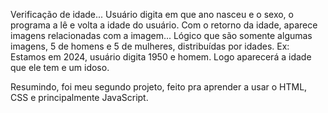 Verificação de idade...
Usuário digita em que ano nasceu e o sexo, o programa a lê e volta a idade do usuário.
Com o retorno da idade, aparece imagens relacionadas com a imagem...
Lógico que são somente algumas imagens, 5 de homens e 5 de mulheres, distribuídas por idades. Ex:
Estamos em 2024, usuário digita 1950 e homem. Logo aparecerá a idade que ele tem e um idoso.


Resumindo, foi meu segundo projeto, feito pra aprender a usar o HTML, CSS e principalmente JavaScript.
